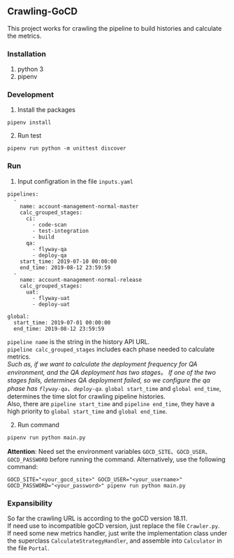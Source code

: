## Crawling-GoCD
This project works for crawling the pipeline to build histories and calculate the metrics.

### Installation
1. python 3
2. pipenv

### Development
1. Install the packages
```
pipenv install
```
2. Run test
```
pipenv run python -m unittest discover
```

### Run
1. Input configration in the file `inputs.yaml`
```
pipelines:
  - 
    name: account-management-normal-master
    calc_grouped_stages: 
      ci:
        - code-scan
        - test-integration
        - build
      qa:
        - flyway-qa
        - deploy-qa
    start_time: 2019-07-10 00:00:00
    end_time: 2019-08-12 23:59:59
  - 
    name: account-management-normal-release
    calc_grouped_stages: 
      uat:
        - flyway-uat
        - deploy-uat

global:
  start_time: 2019-07-01 00:00:00
  end_time: 2019-08-12 23:59:59
```
`pipeline name` is the string in the history API URL.  
`pipeline calc_grouped_stages` includes each phase needed to calculate metrics.  
_Such as, if we want to calculate the deployment frequency for QA environment, and the QA deployment has two stages。
If one of the two stages fails, determines QA deployment failed, so we configure the qa phase has `flyway-qa`、`deploy-qa`._
`global start_time` and `global end_time`, determines the time slot for crawling pipeline histories.  
Also, there are `pipeline start_time` and `pipeline end_time`, they have a high priority to `global start_time` and `global end_time`.

2. Run command
```
pipenv run python main.py
``` 
__Attention__: Need set the environment variables `GOCD_SITE`、`GOCD_USER`、`GOCD_PASSWORD` before running the command.
Alternatively, use the following command:
```
GOCD_SITE="<your_gocd_site>" GOCD_USER="<your_username>" GOCD_PASSWORD="<your_password>" pipenv run python main.py
```

### Expansibility
So far the crawling URL is according to the goCD version 18.11.  
If need use to incompatible goCD version, just replace the file `Crawler.py`.  
If need some new metrics handler, just write the implementation class under the superclass  `CalculateStrategyHandler`, and assemble into `Calculator` in the file `Portal`.
